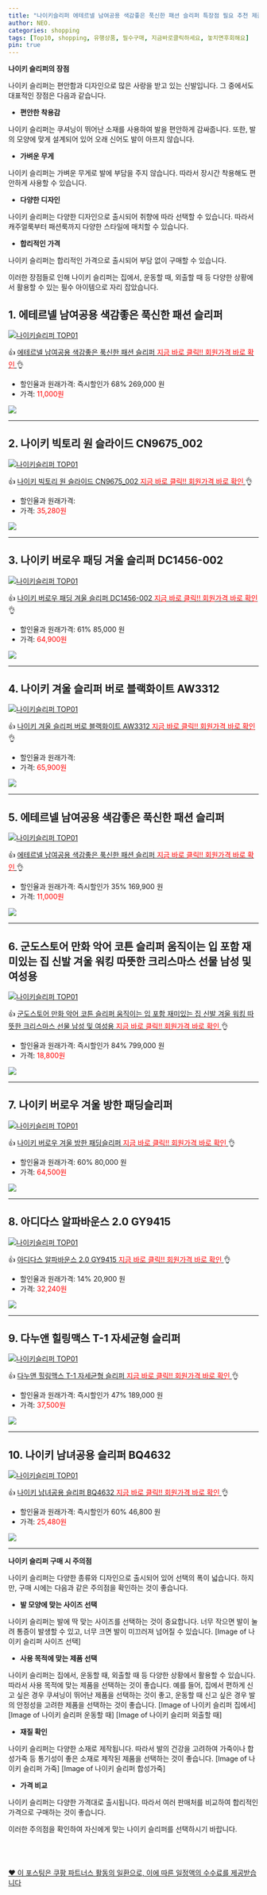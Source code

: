 ```yaml
---
title: "나이키슬리퍼 에테르넬 남여공용 색감좋은 푹신한 패션 슬리퍼 특장점 필요 추천 제품 비교 최저 가격 비교 장점 구매 후기 구매평"
author: NEO.
categories: shopping
tags: [Top10, shopping, 유행상품, 필수구매, 지금바로클릭하세요, 놓치면후회해요]
pin: true
---
```

**나이키 슬리퍼의 장점**

나이키 슬리퍼는 편안함과 디자인으로 많은 사랑을 받고 있는 신발입니다. 그 중에서도 대표적인 장점은 다음과 같습니다.

* **편안한 착용감**

나이키 슬리퍼는 쿠셔닝이 뛰어난 소재를 사용하여 발을 편안하게 감싸줍니다. 또한, 발의 모양에 맞게 설계되어 있어 오래 신어도 발이 아프지 않습니다.

* **가벼운 무게**

나이키 슬리퍼는 가벼운 무게로 발에 부담을 주지 않습니다. 따라서 장시간 착용해도 편안하게 사용할 수 있습니다.

* **다양한 디자인**

나이키 슬리퍼는 다양한 디자인으로 출시되어 취향에 따라 선택할 수 있습니다. 따라서 캐주얼룩부터 패션룩까지 다양한 스타일에 매치할 수 있습니다.

* **합리적인 가격**

나이키 슬리퍼는 합리적인 가격으로 출시되어 부담 없이 구매할 수 있습니다.

이러한 장점들로 인해 나이키 슬리퍼는 집에서, 운동할 때, 외출할 때 등 다양한 상황에서 활용할 수 있는 필수 아이템으로 자리 잡았습니다.

   

## 1. 에테르넬 남여공용 색감좋은 푹신한 패션 슬리퍼

[![나이키슬리퍼 TOP01](https://thumbnail10.coupangcdn.com/thumbnails/remote/490x490ex/image/vendor_inventory/6891/86a07059833c82e0accf013c74c8e8691f98700d4cde679752ef9b28c00b.jpg)](https://link.coupang.com/re/AFFSDP?lptag=AF3617701&subid=GithubCoopas&pageKey=7648095956&traceid=V0-153&itemId=20342092807&vendorItemId=87426886156)


👍 [에테르넬 남여공용 색감좋은 푹신한 패션 슬리퍼 <font color=red> 지금 바로 클릭!! 회원가격 바로 확인 </font> ](https://link.coupang.com/re/AFFSDP?lptag=AF3617701&subid=GithubCoopas&pageKey=7648095956&traceid=V0-153&itemId=20342092807&vendorItemId=87426886156) 👌 


- 할인율과 원래가격: 즉시할인가 68%  269,000   원
- 가격: <span style='color:red'>11,000원</span>

[![](/discount_price.png)](https://link.coupang.com/re/AFFSDP?lptag=AF3617701&subid=GithubCoopas&pageKey=7648095956&traceid=V0-153&itemId=20342092807&vendorItemId=87426886156)

---


   

## 2. 나이키 빅토리 원 슬라이드 CN9675_002

[![나이키슬리퍼 TOP01](https://thumbnail8.coupangcdn.com/thumbnails/remote/490x490ex/image/vendor_inventory/baab/9c6a8f92532f69726966857b56acefb8b515dc16b3e6e5fe14fbecf14c67.png)](https://link.coupang.com/re/AFFSDP?lptag=AF3617701&subid=GithubCoopas&pageKey=4806043589&traceid=V0-153&itemId=6176630195&vendorItemId=87031197530)


👍 [나이키 빅토리 원 슬라이드 CN9675_002 <font color=red> 지금 바로 클릭!! 회원가격 바로 확인 </font> ](https://link.coupang.com/re/AFFSDP?lptag=AF3617701&subid=GithubCoopas&pageKey=4806043589&traceid=V0-153&itemId=6176630195&vendorItemId=87031197530) 👌 


- 할인율과 원래가격: 
- 가격: <span style='color:red'>35,280원</span>

[![](/discount_price.png)](https://link.coupang.com/re/AFFSDP?lptag=AF3617701&subid=GithubCoopas&pageKey=4806043589&traceid=V0-153&itemId=6176630195&vendorItemId=87031197530)

---


   

## 3. 나이키 버로우 패딩 겨울 슬리퍼 DC1456-002

[![나이키슬리퍼 TOP01](https://thumbnail8.coupangcdn.com/thumbnails/remote/490x490ex/image/vendor_inventory/05db/3645829e36299571f1f834e5a9d8154b28ecda1be36f2dbb83bcb46d770d.jpg)](https://link.coupang.com/re/AFFSDP?lptag=AF3617701&subid=GithubCoopas&pageKey=6804155622&traceid=V0-153&itemId=16074497109&vendorItemId=87749451258)


👍 [나이키 버로우 패딩 겨울 슬리퍼 DC1456-002 <font color=red> 지금 바로 클릭!! 회원가격 바로 확인 </font> ](https://link.coupang.com/re/AFFSDP?lptag=AF3617701&subid=GithubCoopas&pageKey=6804155622&traceid=V0-153&itemId=16074497109&vendorItemId=87749451258) 👌 


- 할인율과 원래가격: 61%  85,000   원
- 가격: <span style='color:red'>64,900원</span>

[![](/discount_price.png)](https://link.coupang.com/re/AFFSDP?lptag=AF3617701&subid=GithubCoopas&pageKey=6804155622&traceid=V0-153&itemId=16074497109&vendorItemId=87749451258)

---


   

## 4. 나이키 겨울 슬리퍼 버로 블랙화이트 AW3312

[![나이키슬리퍼 TOP01](https://thumbnail7.coupangcdn.com/thumbnails/remote/490x490ex/image/vendor_inventory/9c38/baaaad773428975ddc9b44f803838da95436a12081c43196d726592cf120.png)](https://link.coupang.com/re/AFFSDP?lptag=AF3617701&subid=GithubCoopas&pageKey=7092850180&traceid=V0-153&itemId=17681185102&vendorItemId=84687947027)


👍 [나이키 겨울 슬리퍼 버로 블랙화이트 AW3312 <font color=red> 지금 바로 클릭!! 회원가격 바로 확인 </font> ](https://link.coupang.com/re/AFFSDP?lptag=AF3617701&subid=GithubCoopas&pageKey=7092850180&traceid=V0-153&itemId=17681185102&vendorItemId=84687947027) 👌 


- 할인율과 원래가격: 
- 가격: <span style='color:red'>65,900원</span>

[![](/discount_price.png)](https://link.coupang.com/re/AFFSDP?lptag=AF3617701&subid=GithubCoopas&pageKey=7092850180&traceid=V0-153&itemId=17681185102&vendorItemId=84687947027)

---


   

## 5. 에테르넬 남여공용 색감좋은 푹신한 패션 슬리퍼

[![나이키슬리퍼 TOP01](https://thumbnail9.coupangcdn.com/thumbnails/remote/490x490ex/image/vendor_inventory/f3fd/a5e7ed85f1f96c958471eedb26d49dd1f62e27b7a17061b7a5eba453a36b.jpg)](https://link.coupang.com/re/AFFSDP?lptag=AF3617701&subid=GithubCoopas&pageKey=7648095956&traceid=V0-153&itemId=20342092825&vendorItemId=87426886117)


👍 [에테르넬 남여공용 색감좋은 푹신한 패션 슬리퍼 <font color=red> 지금 바로 클릭!! 회원가격 바로 확인 </font> ](https://link.coupang.com/re/AFFSDP?lptag=AF3617701&subid=GithubCoopas&pageKey=7648095956&traceid=V0-153&itemId=20342092825&vendorItemId=87426886117) 👌 


- 할인율과 원래가격: 즉시할인가 35%  169,900   원
- 가격: <span style='color:red'>11,000원</span>

[![](/discount_price.png)](https://link.coupang.com/re/AFFSDP?lptag=AF3617701&subid=GithubCoopas&pageKey=7648095956&traceid=V0-153&itemId=20342092825&vendorItemId=87426886117)

---


   

## 6. 군도스토어 만화 악어 코튼 슬리퍼 움직이는 입 포함 재미있는 집 신발 겨울 워킹 따뜻한 크리스마스 선물 남성 및 여성용

[![나이키슬리퍼 TOP01](https://thumbnail8.coupangcdn.com/thumbnails/remote/490x490ex/image/vendor_inventory/a118/12b14cdf70b04e44c48609b628a5f4f9dd6d92ad35f3a59d5e0018a8aa10.jpg)](https://link.coupang.com/re/AFFSDP?lptag=AF3617701&subid=GithubCoopas&pageKey=7667856268&traceid=V0-153&itemId=20446685400&vendorItemId=87527207385)


👍 [군도스토어 만화 악어 코튼 슬리퍼 움직이는 입 포함 재미있는 집 신발 겨울 워킹 따뜻한 크리스마스 선물 남성 및 여성용 <font color=red> 지금 바로 클릭!! 회원가격 바로 확인 </font> ](https://link.coupang.com/re/AFFSDP?lptag=AF3617701&subid=GithubCoopas&pageKey=7667856268&traceid=V0-153&itemId=20446685400&vendorItemId=87527207385) 👌 


- 할인율과 원래가격: 즉시할인가 84%  799,000   원
- 가격: <span style='color:red'>18,800원</span>

[![](/discount_price.png)](https://link.coupang.com/re/AFFSDP?lptag=AF3617701&subid=GithubCoopas&pageKey=7667856268&traceid=V0-153&itemId=20446685400&vendorItemId=87527207385)

---


   

## 7. 나이키 버로우 겨울 방한 패딩슬리퍼

[![나이키슬리퍼 TOP01](https://thumbnail7.coupangcdn.com/thumbnails/remote/490x490ex/image/vendor_inventory/3afc/34ba8f4f9865a5a8dc68957fdbfcd24fe6a066e7107a97ee603c357fc817.jpg)](https://link.coupang.com/re/AFFSDP?lptag=AF3617701&subid=GithubCoopas&pageKey=7704652443&traceid=V0-153&itemId=20637405543&vendorItemId=87711033227)


👍 [나이키 버로우 겨울 방한 패딩슬리퍼 <font color=red> 지금 바로 클릭!! 회원가격 바로 확인 </font> ](https://link.coupang.com/re/AFFSDP?lptag=AF3617701&subid=GithubCoopas&pageKey=7704652443&traceid=V0-153&itemId=20637405543&vendorItemId=87711033227) 👌 


- 할인율과 원래가격: 60%  80,000   원
- 가격: <span style='color:red'>64,500원</span>

[![](/discount_price.png)](https://link.coupang.com/re/AFFSDP?lptag=AF3617701&subid=GithubCoopas&pageKey=7704652443&traceid=V0-153&itemId=20637405543&vendorItemId=87711033227)

---


   

## 8. 아디다스 알파바운스 2.0 GY9415

[![나이키슬리퍼 TOP01](https://thumbnail8.coupangcdn.com/thumbnails/remote/490x490ex/image/retail/images/2023/09/18/11/4/47e1741d-f967-46a1-aff6-f9d7f9af9e0f.jpg)](https://link.coupang.com/re/AFFSDP?lptag=AF3617701&subid=GithubCoopas&pageKey=6787626080&traceid=V0-153&itemId=15982360519&vendorItemId=87223695005)


👍 [아디다스 알파바운스 2.0 GY9415 <font color=red> 지금 바로 클릭!! 회원가격 바로 확인 </font> ](https://link.coupang.com/re/AFFSDP?lptag=AF3617701&subid=GithubCoopas&pageKey=6787626080&traceid=V0-153&itemId=15982360519&vendorItemId=87223695005) 👌 


- 할인율과 원래가격: 14%  20,900   원
- 가격: <span style='color:red'>32,240원</span>

[![](/discount_price.png)](https://link.coupang.com/re/AFFSDP?lptag=AF3617701&subid=GithubCoopas&pageKey=6787626080&traceid=V0-153&itemId=15982360519&vendorItemId=87223695005)

---


   

## 9. 다누앤 힐링맥스 T-1 자세균형 슬리퍼

[![나이키슬리퍼 TOP01](https://thumbnail6.coupangcdn.com/thumbnails/remote/490x490ex/image/vendor_inventory/e3ea/e9af85f8336759c79adfd049919411bd156fa6b6ef3dbf8d9723c35f345a.png)](https://link.coupang.com/re/AFFSDP?lptag=AF3617701&subid=GithubCoopas&pageKey=5792035371&traceid=V0-153&itemId=9905592171&vendorItemId=77188934539)


👍 [다누앤 힐링맥스 T-1 자세균형 슬리퍼 <font color=red> 지금 바로 클릭!! 회원가격 바로 확인 </font> ](https://link.coupang.com/re/AFFSDP?lptag=AF3617701&subid=GithubCoopas&pageKey=5792035371&traceid=V0-153&itemId=9905592171&vendorItemId=77188934539) 👌 


- 할인율과 원래가격: 즉시할인가 47%  189,000   원
- 가격: <span style='color:red'>37,500원</span>

[![](/discount_price.png)](https://link.coupang.com/re/AFFSDP?lptag=AF3617701&subid=GithubCoopas&pageKey=5792035371&traceid=V0-153&itemId=9905592171&vendorItemId=77188934539)

---


   

## 10. 나이키 남녀공용 슬리퍼 BQ4632

[![나이키슬리퍼 TOP01](https://thumbnail8.coupangcdn.com/thumbnails/remote/490x490ex/image/vendor_inventory/ea21/a4ce1a5dd2ffa8150172bd0bcafb74e988b55d05aa12dd24f57c651403b2.jpg)](https://link.coupang.com/re/AFFSDP?lptag=AF3617701&subid=GithubCoopas&pageKey=7353530700&traceid=V0-153&itemId=18928399763&vendorItemId=86055280433)


👍 [나이키 남녀공용 슬리퍼 BQ4632 <font color=red> 지금 바로 클릭!! 회원가격 바로 확인 </font> ](https://link.coupang.com/re/AFFSDP?lptag=AF3617701&subid=GithubCoopas&pageKey=7353530700&traceid=V0-153&itemId=18928399763&vendorItemId=86055280433) 👌 


- 할인율과 원래가격: 즉시할인가 60%  46,800   원
- 가격: <span style='color:red'>25,480원</span>

[![](/discount_price.png)](https://link.coupang.com/re/AFFSDP?lptag=AF3617701&subid=GithubCoopas&pageKey=7353530700&traceid=V0-153&itemId=18928399763&vendorItemId=86055280433)

---
**나이키 슬리퍼 구매 시 주의점**

나이키 슬리퍼는 다양한 종류와 디자인으로 출시되어 있어 선택의 폭이 넓습니다. 하지만, 구매 시에는 다음과 같은 주의점을 확인하는 것이 좋습니다.

* **발 모양에 맞는 사이즈 선택**

나이키 슬리퍼는 발에 딱 맞는 사이즈를 선택하는 것이 중요합니다. 너무 작으면 발이 눌려 통증이 발생할 수 있고, 너무 크면 발이 미끄러져 넘어질 수 있습니다.
[Image of 나이키 슬리퍼 사이즈 선택]

* **사용 목적에 맞는 제품 선택**

나이키 슬리퍼는 집에서, 운동할 때, 외출할 때 등 다양한 상황에서 활용할 수 있습니다. 따라서 사용 목적에 맞는 제품을 선택하는 것이 좋습니다. 예를 들어, 집에서 편하게 신고 싶은 경우 쿠셔닝이 뛰어난 제품을 선택하는 것이 좋고, 운동할 때 신고 싶은 경우 발의 안정성을 고려한 제품을 선택하는 것이 좋습니다.
[Image of 나이키 슬리퍼 집에서]
[Image of 나이키 슬리퍼 운동할 때]
[Image of 나이키 슬리퍼 외출할 때]

* **재질 확인**

나이키 슬리퍼는 다양한 소재로 제작됩니다. 따라서 발의 건강을 고려하여 가죽이나 합성가죽 등 통기성이 좋은 소재로 제작된 제품을 선택하는 것이 좋습니다.
[Image of 나이키 슬리퍼 가죽]
[Image of 나이키 슬리퍼 합성가죽]

* **가격 비교**

나이키 슬리퍼는 다양한 가격대로 출시됩니다. 따라서 여러 판매처를 비교하여 합리적인 가격으로 구매하는 것이 좋습니다.

이러한 주의점을 확인하여 자신에게 맞는 나이키 슬리퍼를 선택하시기 바랍니다.<br><br><br><br><br> [ ❤  이 포스팅은 쿠팡 파트너스 활동의 일환으로, 이에 따른 일정액의 수수료를 제공받습니다](https://link.coupang.com/a/bcEFyh)